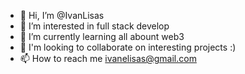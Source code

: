 - 👋 Hi, I’m @IvanLisas
- 👀 I’m interested in full stack develop
- 🌱 I’m currently learning all abount web3
- 💞️ I'm looking to collaborate on interesting projects :)
- 📫 How to reach me ivanelisas@gmail.com

<!---
IvanLisas/IvanLisas is a ✨ special ✨ repository because its `README.md` (this file) appears on your GitHub profile.
You can click the Preview link to take a look at your changes.
--->
